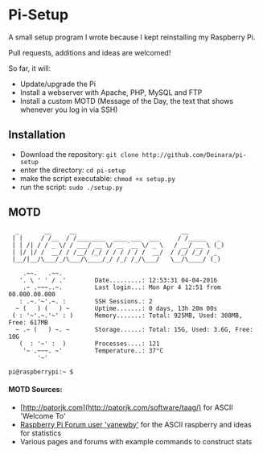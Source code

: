 # Pi-Setup
A small setup program I wrote because I kept reinstalling my Raspberry Pi.

Pull requests, additions and ideas are welcomed!

So far, it will:
* Update/upgrade the Pi
* Install a webserver with Apache, PHP, MySQL and FTP
* Install a custom MOTD (Message of the Day, the text that shows whenever you log in via SSH) 

## Installation
* Download the repository: `git clone http://github.com/Deinara/pi-setup`
* enter the directory: `cd pi-setup`
* make the script executable: `chmod +x setup.py`
* run the script: `sudo ./setup.py`

## MOTD
```
  _       __     __                             __
 | |     / /__  / /________  ____ ___  ___     / /_____   _
 | | /| / / _ \/ / ___/ __ \/ __ `__ \/ _ \   / __/ __ \ (_)
 | |/ |/ /  __/ / /__/ /_/ / / / / / /  __/  / /_/ /_/ / _
 |__/|__/\___/_/\___/\____/_/ /_/ /_/\___/   \__/\____/ (_)

    .~~.   .~~.
   '. \ ' ' / .'        Date.........: 12:53:31 04-04-2016
    .~ .~~~..~.         Last login...: Mon Apr 4 12:51 from 00.000.00.000
   : .~.'~'.~. :        SSH Sessions.: 2
  ~ (   ) (   ) ~       Uptime.......: 0 days, 13h 20m 00s
 ( : '~'.~.'~' : )      Memory.......: Total: 925MB, Used: 308MB, Free: 617MB
  ~ .~ (   ) ~. ~       Storage......: Total: 15G, Used: 3.6G, Free: 10G
   (  : '~' :  )        Processes....: 121
    '~ .~~~. ~'         Temperature..: 37°C
        '~'

pi@raspberrypi:~ $
```

#### MOTD Sources:
* [http://patorjk.com](http://patorjk.com/software/taag/) for ASCII 'Welcome To'
* [Raspberry Pi Forum user 'yanewby'](https://www.raspberrypi.org/forums/viewtopic.php?t=23440) for the ASCII raspberry and ideas for statistics
* Various pages and forums with example commands to construct stats

